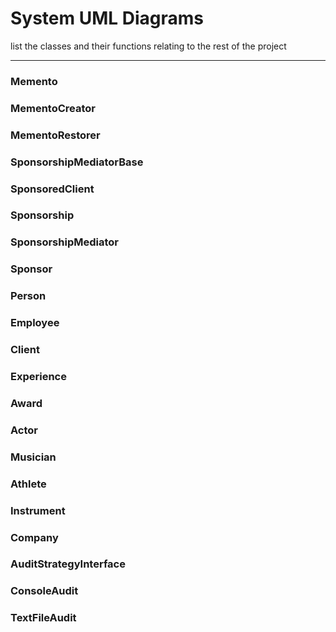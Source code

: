 # System UML Diagrams
list the classes and their functions relating to the rest of the project
***
### Memento
### MementoCreator
### MementoRestorer
### SponsorshipMediatorBase
### SponsoredClient
### Sponsorship
### SponsorshipMediator
### Sponsor
### Person
### Employee
### Client
### Experience
### Award
### Actor 
### Musician
### Athlete
### Instrument
### Company
### AuditStrategyInterface
### ConsoleAudit
### TextFileAudit



